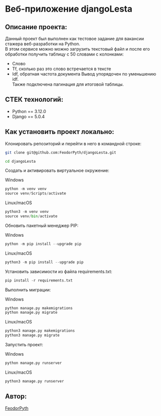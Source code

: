 # Веб-приложение djangoLesta
## Описание проекта:
Данный проект был выполнен как тестовое задание для вакансии стажера веб-разработки на Python.<br/> 
В этом сервисе можно можно загрузить текстовый файл и после его обработки получить таблицу с 50 словами с колонками:
* Слово
* Tf, сколько раз это слово встречается в тексте
* Idf, обратная частота документа
Вывод упорядочен по уменьшению idf.<br/>
Также подключена пагинация для итоговой таблицы.<br/>

## СТЕК технологий:
* Python == 3.12.0
* Django == 5.0.4

## Как установить проект локально:
Клонировать репозиторий и перейти в него в командной строке:

```sh
git clone git@github.com:FeodorPyth/djangoLesta.git
```

```sh
cd djangoLesta
```

Создать и активировать виртуальное окружение:

Windows
```python
python -m venv venv
source venv/Scripts/activate
```

Linux/macOS
```python
python3 -m venv venv
source venv/bin/activate
```

Обновить пакетный менеджер PIP:

Windows
```python
python -m pip install --upgrade pip
```

Linux/macOS
```python
python3 -m pip install --upgrade pip
```

Установить зависимости из файла requirements.txt:

```python
pip install -r requirements.txt
```

Выполнить миграции:

Windows
```python
python manage.py makemigrations
python manage.py migrate
```

Linux/macOS
```python
python3 manage.py makemigrations
python3 manage.py migrate
```

Запустить проект:

Windows
```python
python manage.py runserver
```

Linux/macOS
```python
python3 manage.py runserver
```

## Автор:
[FeodorPyth](https://github.com/FeodorPyth)
